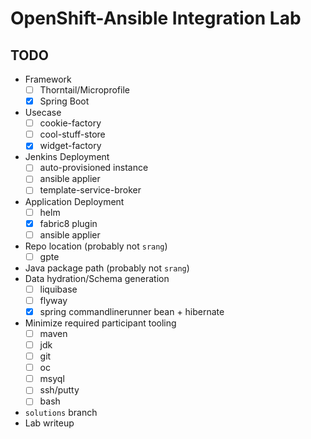 # OpenShift-Ansible Integration Lab

## TODO

* Framework
    * [ ] Thorntail/Microprofile
    * [x] Spring Boot
* Usecase
    * [ ] cookie-factory
    * [ ] cool-stuff-store
    * [x] widget-factory
* Jenkins Deployment
    * [ ] auto-provisioned instance
    * [ ] ansible applier
    * [ ] template-service-broker
* Application Deployment
    * [ ] helm
    * [x] fabric8 plugin
    * [ ] ansible applier
* Repo location (probably not `srang`)
    * [ ] gpte
* Java package path (probably not `srang`)
* Data hydration/Schema generation
    * [ ] liquibase
    * [ ] flyway
    * [x] spring commandlinerunner bean + hibernate
* Minimize required participant tooling
    * [ ] maven
    * [ ] jdk
    * [ ] git
    * [ ] oc
    * [ ] msyql
    * [ ] ssh/putty
    * [ ] bash
* `solutions` branch
* Lab writeup